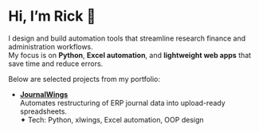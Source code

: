 # Hi, I’m Rick 👋  

I design and build automation tools that streamline research finance and administration workflows.  
My focus is on **Python**, **Excel automation**, and **lightweight web apps** that save time and reduce errors.  

Below are selected projects from my portfolio:

- [**JournalWings**](https://github.com/rickhanley/JournalWings)  
  Automates restructuring of ERP journal data into upload-ready spreadsheets.  
  ✦ Tech: Python, xlwings, Excel automation, OOP design  
